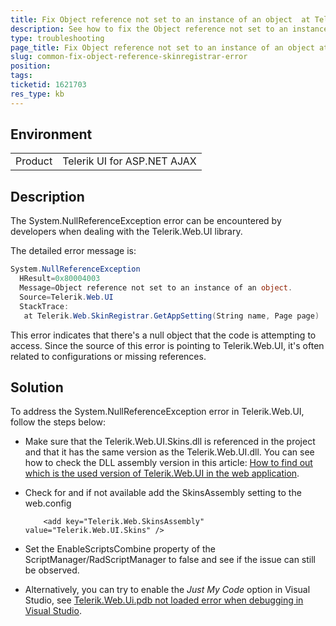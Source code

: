 ```yaml
---
title: Fix Object reference not set to an instance of an object  at Telerik.Web.SkinRegistrar.GetAppSetting error
description: See how to fix the Object reference not set to an instance of an object at Telerik.Web.SkinRegistrar.GetAppSetting error
type: troubleshooting
page_title: Fix Object reference not set to an instance of an object at Telerik.Web.SkinRegistrar.GetAppSetting error
slug: common-fix-object-reference-skinregistrar-error
position: 
tags: 
ticketid: 1621703
res_type: kb
---
```


## Environment
<table>
    <tbody>
        <tr>
            <td>Product</td>
            <td>Telerik UI for ASP.NET AJAX</td>
        </tr>
    </tbody>
</table>


## Description
The System.NullReferenceException error can be encountered by developers when dealing with the Telerik.Web.UI library. 

The detailed error message is:

````C#
System.NullReferenceException
  HResult=0x80004003
  Message=Object reference not set to an instance of an object.
  Source=Telerik.Web.UI
  StackTrace:
   at Telerik.Web.SkinRegistrar.GetAppSetting(String name, Page page)
````

This error indicates that there's a null object that the code is attempting to access. Since the source of this error is pointing to Telerik.Web.UI, it's often related to configurations or missing references.


## Solution
To address the System.NullReferenceException error in Telerik.Web.UI, follow the steps below:
- Make sure that the Telerik.Web.UI.Skins.dll is referenced in the project and that it has the same version as the Telerik.Web.UI.dll. You can see how to check the DLL assembly version in this article: [How to find out which is the used version of Telerik.Web.UI in the web application](https://docs.telerik.com/devtools/aspnet-ajax/knowledge-base/common-assembly-version).
- Check for and if not available add the SkinsAssembly setting to the web.config
    
    ````
        <add key="Telerik.Web.SkinsAssembly" value="Telerik.Web.UI.Skins" />
    ````
- Set the EnableScriptsCombine property of the ScriptManager/RadScriptManager to false and see if the issue can still be observed.
- Alternatively, you can try to enable the *Just My Code* option in Visual Studio, see [Telerik.Web.Ui.pdb not loaded error when debugging in Visual Studio](https://docs.telerik.com/devtools/aspnet-ajax/knowledge-base/common-telerik-web-ui-pdb-not-loaded-error).

  
